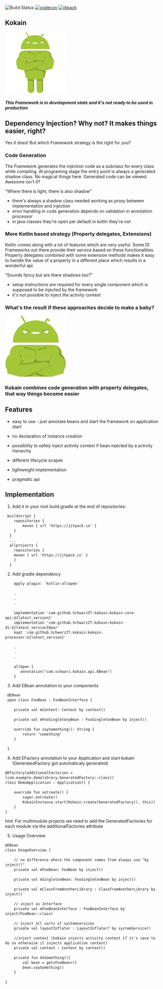 ![Build Status](https://github.com/SchwarzIT/kokain/actions/workflows/android_pre_hook.yml/badge.svg)
[![codecov](https://codecov.io/gh/SchwarzIT/kokain/branch/master/graph/badge.svg)](https://codecov.io/gh/SchwarzIT/kokain)
[![jitpack](https://jitpack.io/v/SchwarzIT/kokain.svg)](https://jitpack.io/#SchwarzIT/kokain)

## Kokain

![Kokain Logo](https://raw.githubusercontent.com/schwarzit/kokain/master/android-robot-jonny-full-200x200.png)

##### This Framework is in development state and it's not ready to be used in production



## Dependency Injection? Why not? It makes things easier, right?

Yes it does! But which Framework strategy is the right for you?

### Code Generation

The Framework generates the injection code as a subclass for every class while compiling. At programing stage the entry point is always a generated shadow class.
No magical things here. Generated code can be viewed. Awesome isn't it?

"Where there is light, there is also shadow"

- there's always a shadow class needed working as proxy between implementation and injection
- error handling in code generation depends on validation in annotation processor
- in java classes they're open per default in kotlin they're not

### More Kotlin based strategy (Property delegates, Extensions)

Kotlin comes along with a lot of features which are very useful. Some DI Frameworks out there provide their service based on these functionalities.
Property delegates combined with some extension methods makes it easy to handle the value of a property in a different place which results in a wonderful api.

"Sounds fancy but are there shadows too?"

- setup instructions are required for every single component which is supposed to be injected by the framework
- it's not possible to inject the activity context


### What's the result if these approaches decide to make a baby?

![Kokain Logo](https://raw.githubusercontent.com/schwarzit/kokain/master/android-robot-jonny-half-200x200.png)

### Kokain combines code generation with property delegates, that way things become easier



## Features

* easy to use - just annotate beans and start the framework on application start

* no declaration of instance creation

* possibility to safely inject activity context if bean injected by a activity hierarchy

* different lifecycle scopes

* lightweight implementation

* pragmatic api



## Implementation

1. Add it in your root build.gradle at the end of repositories:

```
 buildscript {
    repositories {
        maven { url 'https://jitpack.io' }
    }
  }
  ...
  allprojects {
    repositories {
	maven { url 'https://jitpack.io' }
    }
  }
```

2. Add gradle dependency

```
    apply plugin: 'kotlin-allopen'
    
    .
    .
    .
    
    implementation 'com.github.SchwarzIT.kokain:kokain-core-api:${latest_version}'
    implementation 'com.github.SchwarzIT.kokain:kokain-di:${latest_version}@aar'
    kapt 'com.github.SchwarzIT.kokain:kokain-processor:${latest_version}'
    
    .
    .
    .
    
    allOpen {
       annotation("com.schwarz.kokain.api.EBean")
    }
```


3. Add EBean annotation to your components

```
 @EBean
 open class FooBean : FooBeanInterface {

    private val mContext: Context by context()

    private val mFooSingletonyBean : FooSingletonBean by inject()
    
    override fun saySomething(): String {
    	return "something"
    }
    
 }
```

4. Add EFactory annotation to your Application and start kokain (GeneratedFactory got automaticaly generated)

```
@EFactory(additionalFactories = [com.example.demolibrary.GeneratedFactory::class])
class DemoApplication : Application() {

    override fun onCreate() {
        super.onCreate()
        KokainInstance.start(Kokain.create(GeneratedFactory(), this))
    }
}
```

hint: For multimodule projects we need to add the GeneratedFactories for each module via the additionalFactories attribute

5. Usage Overview

```
@EBean
class UsageOverview {

    // no difference where the component comes from always use "by inject()"
    private val mFooBean: FooBean by inject()

    private val mSingletonBean: FooSingletonBean by inject()

    private val mClassFromAnotherLibrary : ClassFromAnotherLibrary by inject()
    
    // inject as Interface
    private val mFooBeanInterface : FooBeanInterface by inject(FooBean::class)

    // inject all sorts of systemservices
    private val layoutInflater : LayoutInflater? by systemService()

    //inject context (kokain injects activity context if it's save to do so otherwise it injects application context)
    private val context : Context by context()

    private fun doSomething(){
        val bean = get<FooBean>()
        bean.saySomething()
    }

}
```
